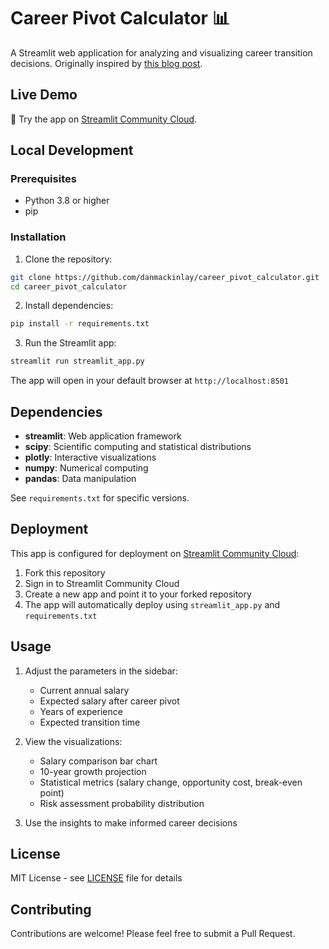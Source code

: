 # Career Pivot Calculator 📊

A Streamlit web application for analyzing and visualizing career transition decisions.
Originally inspired by [this blog post](https://danmackinlay.com//notebook/ai_safety_career_calibration).

## Live Demo

🚀 Try the app on [Streamlit Community Cloud](https://career-pivot-calculator.streamlit.app).

## Local Development

### Prerequisites

- Python 3.8 or higher
- pip

### Installation

1. Clone the repository:
```bash
git clone https://github.com/danmackinlay/career_pivot_calculator.git
cd career_pivot_calculator
```

2. Install dependencies:
```bash
pip install -r requirements.txt
```

3. Run the Streamlit app:
```bash
streamlit run streamlit_app.py
```

The app will open in your default browser at `http://localhost:8501`

## Dependencies

- **streamlit**: Web application framework
- **scipy**: Scientific computing and statistical distributions
- **plotly**: Interactive visualizations
- **numpy**: Numerical computing
- **pandas**: Data manipulation

See `requirements.txt` for specific versions.

## Deployment

This app is configured for deployment on [Streamlit Community Cloud](https://streamlit.io/cloud):

1. Fork this repository
2. Sign in to Streamlit Community Cloud
3. Create a new app and point it to your forked repository
4. The app will automatically deploy using `streamlit_app.py` and `requirements.txt`

## Usage

1. Adjust the parameters in the sidebar:
   - Current annual salary
   - Expected salary after career pivot
   - Years of experience
   - Expected transition time

2. View the visualizations:
   - Salary comparison bar chart
   - 10-year growth projection
   - Statistical metrics (salary change, opportunity cost, break-even point)
   - Risk assessment probability distribution

3. Use the insights to make informed career decisions

## License

MIT License - see [LICENSE](LICENSE) file for details

## Contributing

Contributions are welcome! Please feel free to submit a Pull Request.